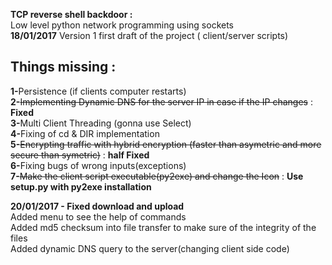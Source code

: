 <b><h>TCP reverse shell backdoor :</h></b><br>
Low level python network programming using sockets <br>
<b>18/01/2017</b> Version 1 first draft of the project ( client/server scripts)<br>
<b><h2>Things missing :</h2></b>
<b>1-</b>Persistence (if clients computer restarts)<br>
<b>2-</b><s>Implementing Dynamic DNS for the server IP in case if the IP changes</s> : <b>Fixed</b><br>
<b>3-</b>Multi Client Threading (gonna use Select)<br>
<b>4-</b>Fixing of cd &  DIR implementation<br>
<b>5-</b><s>Encrypting traffic with hybrid encryption (faster than asymetric and more secure than symetric)</s> : <b>half Fixed</b><br>
<b>6-</b>Fixing bugs of wrong inputs(exceptions)<br>
<b>7-</b><s>Make the client script executable(py2exe) and change the Icon</s> : <b>Use setup.py with py2exe installation</b><br>

<b>20/01/2017 - Fixed download and upload  </b><br>
Added menu to see the help of commands<br>
Added md5 checksum into file transfer to make sure of the integrity of the files<br>
Added dynamic DNS query to the server(changing client side code)
<br><br>


~~~~~~~~~~~~~~~~~~~~~~~~~~~~~~~~ By Salah Baddou ~~~~~~~~~~~~~~~~~~~~~~~~~~~~~~~~~~~
